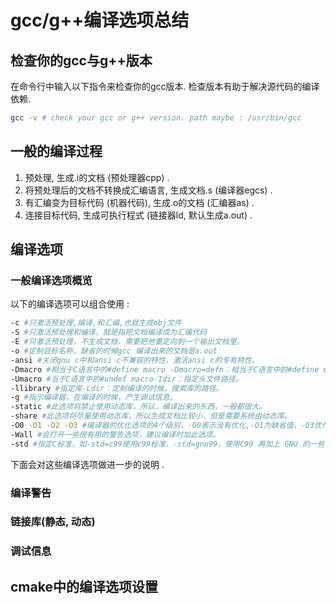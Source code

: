 # gcc/g++编译选项总结

## 检查你的gcc与g++版本

在命令行中输入以下指令来检查你的gcc版本. 检查版本有助于解决源代码的编译依赖.

```bash
gcc -v # check your gcc or g++ version. path maybe : /usr/bin/gcc 
```

## 一般的编译过程

1. 预处理, 生成.i的文档 (预处理器cpp) .
2. 将预处理后的文档不转换成汇编语言, 生成文档.s (编译器egcs) .  
3. 有汇编变为目标代码 (机器代码), 生成.o的文档 (汇编器as) .  
4. 连接目标代码, 生成可执行程式 (链接器ld, 默认生成a.out) .

## 编译选项

### 一般编译选项概览

以下的编译选项可以组合使用 :

``` bash
-c #只激活预处理,编译,和汇编,也就生成obj文件
-S #只激活预处理和编译，就是指把文档编译成为汇编代码
-E #只激活预处理，不生成文档，需要把他重定向到一个输出文档里。
-o #定制目标名称，缺省的时候gcc 编译出来的文档是a.out
-ansi #关闭gnu c中和ansi c不兼容的特性，激活ansi c的专有特性。
-Dmacro #相当于C语言中的#define macro -Dmacro=defn：相当于C语言中的#define macro=defn 
-Umacro #当于C语言中的#undef macro-Idir：指定头文件路径。
-llibrary #指定库-Ldir：定制编译的时候，搜索库的路径。
-g #指示编译器，在编译的时候，产生调试信息。 
-static #此选项将禁止使用动态库，所以，编译出来的东西，一般都很大。
-share #此选项将尽量使用动态库，所以生成文档比较小，但是需要系统由动态库。
-O0 -O1 -O2 -O3 #编译器的优化选项的4个级别，-O0表示没有优化,-O1为缺省值，-O3优化级别最高
-Wall #会打开一些很有用的警告选项，建议编译时加此选项。
-std #指定C标准，如-std=c99使用c99标准，-std=gnu99，使用C99 再加上 GNU 的一些扩展
```

下面会对这些编译选项做进一步的说明 .

### 编译警告


### 链接库(静态, 动态)


### 调试信息

## cmake中的编译选项设置